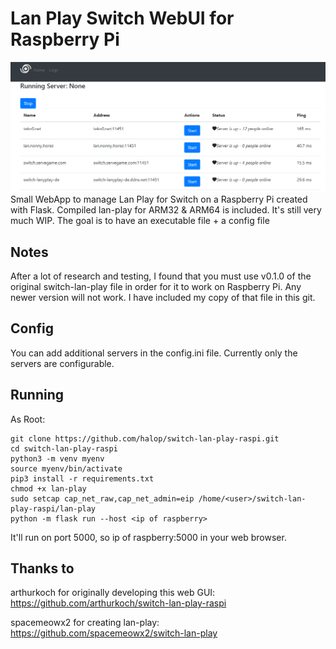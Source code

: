 # Lan Play Switch WebUI for Raspberry Pi
![Screenshot of GUI](https://github.com/halop/switch-lan-play-raspi/blob/main/screenshot.PNG)
Small WebApp to manage Lan Play for Switch  on a Raspberry Pi created with Flask.
Compiled lan-play for ARM32 & ARM64 is included.
It's still very much WIP.
The goal is to have an executable file + a config file

## Notes


After a lot of research and testing, I found that you must use v0.1.0 of the original switch-lan-play file in order for it to work on Raspberry Pi. Any newer version will not work. I have included my copy of that file in this git.


## Config

You can add additional servers in the config.ini file.
Currently only the servers are configurable. 


## Running
As Root:

    git clone https://github.com/halop/switch-lan-play-raspi.git
    cd switch-lan-play-raspi
    python3 -m venv myenv
    source myenv/bin/activate
    pip3 install -r requirements.txt
    chmod +x lan-play
    sudo setcap cap_net_raw,cap_net_admin=eip /home/<user>/switch-lan-play-raspi/lan-play
    python -m flask run --host <ip of raspberry>


    

It'll run on port 5000, so ip of raspberry:5000 in your web browser.

## Thanks to

arthurkoch for originally developing this web GUI:
https://github.com/arthurkoch/switch-lan-play-raspi

spacemeowx2 for creating lan-play:
https://github.com/spacemeowx2/switch-lan-play

